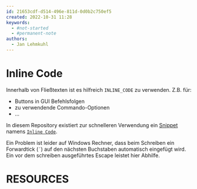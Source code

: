 ```yaml
---
id: 21653cdf-d514-496e-811d-0d0b2c750ef5
created: 2022-10-31 11:28
keywords: 
  - #not-started
  - #permanent-note
authors:
  - Jan Lehmkuhl
---
```



Inline Code
======================================================================

Innerhalb von Fließtexten ist es hilfreich `INLINE_CODE` zu verwenden. 
Z.B. für: 
- Buttons in GUI Befehlsfolgen
- zu verwendende Commando-Optionen
- ...


In diesem Repository existiert zur schnelleren Verwendung ein [Snippet](../../editors/vs-code/snippets.md) namens [`Inline Code`](/.vscode/markdown.code-snippets).  

Ein Problem ist leider auf Windows Rechner, dass beim Schreiben ein Forwardtick (`´`) auf den nächsten Buchstaben automatisch eingefügt wird. 
Ein vor dem schreiben ausgeführtes Escape leistet hier Abhilfe. 



RESOURCES
======================================================================
